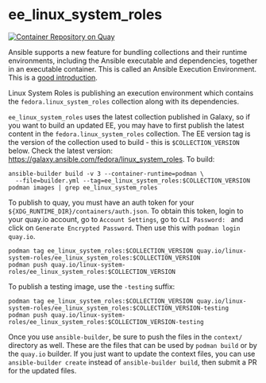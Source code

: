 # ee_linux_system_roles
[![Container Repository on Quay](https://quay.io/repository/linux-system-roles/ee_linux_system_roles/status "Container Repository on Quay")](https://quay.io/repository/linux-system-roles/ee_linux_system_roles)

Ansible supports a new feature for bundling collections and their runtime
environments, including the Ansible executable and dependencies, together in an
executable container.  This is called an Ansible Execution Environment.  This is
a [good introduction](https://www.ansible.com/blog/introduction-to-ansible-builder).

Linux System Roles is publishing an execution environment which contains the
`fedora.linux_system_roles` collection along with its dependencies.

`ee_linux_system_roles` uses the latest collection published in Galaxy, so if
you want to build an updated EE, you may have to first publish the latest
content in the `fedora.linux_system_roles` collection.  The EE version tag is
the version of the collection used to build - this is `$COLLECTION_VERSION`
below.  Check the latest version:
https://galaxy.ansible.com/fedora/linux_system_roles.  To build:
```
ansible-builder build -v 3 --container-runtime=podman \
  --file=builder.yml --tag=ee_linux_system_roles:$COLLECTION_VERSION
podman images | grep ee_linux_system_roles
```
To publish to quay, you must have an auth token for your
`${XDG_RUNTIME_DIR}/containers/auth.json`.  To obtain this token, login to your quay.io account,
go to `Account Settings`, go to `CLI Password: ` and click on `Generate
Encrypted Password`. Then use this with `podman login quay.io`.
```
podman tag ee_linux_system_roles:$COLLECTION_VERSION quay.io/linux-system-roles/ee_linux_system_roles:$COLLECTION_VERSION 
podman push quay.io/linux-system-roles/ee_linux_system_roles:$COLLECTION_VERSION
```
To publish a testing image, use the `-testing` suffix:
```
podman tag ee_linux_system_roles:$COLLECTION_VERSION quay.io/linux-system-roles/ee_linux_system_roles:$COLLECTION_VERSION-testing
podman push quay.io/linux-system-roles/ee_linux_system_roles:$COLLECTION_VERSION-testing
```
Once you use `ansible-builder`, be sure to push the files in the `context/`
directory as well.  These are the files that can be used by `podman build`
or by the `quay.io` builder. If you just want to update the
context files, you can use `ansible-builder create` instead of `ansible-builder
build`, then submit a PR for the updated files.
